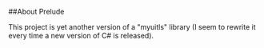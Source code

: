 ##About Prelude

This project is yet another version of a "myuitls" library (I seem to rewrite it every time a new version of C# is released).

